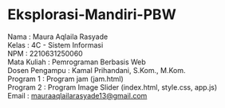 # Eksplorasi-Mandiri-PBW
Nama           : Maura Aqlaila Rasyade <br>
Kelas          : 4C - Sistem Informasi <br>
NPM            : 2210631250060 <br>
Mata Kuliah    : Pemrograman Berbasis Web <br>
Dosen Pengampu : Kamal Prihandani, S.Kom., M.Kom. <br>
Program 1      : Program jam (jam.html) <br>
Program 2      : Program Image Slider (index.html, style.css, app.js)<br>
Email          : mauraaqlailarasyade13@gmail.com
